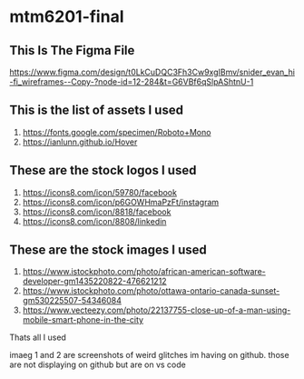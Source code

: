 # mtm6201-final

## This Is The Figma File
https://www.figma.com/design/t0LkCuDQC3Fh3Cw9xgIBmv/snider_evan_hi-fi_wireframes--Copy-?node-id=12-284&t=G6VBf6qSlpAShtnU-1

## This is the list of assets I used
1. https://fonts.google.com/specimen/Roboto+Mono
2. https://ianlunn.github.io/Hover

## These are the stock logos I used
1. https://icons8.com/icon/59780/facebook
2. https://icons8.com/icon/p6GOWHmaPzFt/instagram
3. https://icons8.com/icon/8818/facebook
4. https://icons8.com/icon/8808/linkedin

## These are the stock images I used
1. https://www.istockphoto.com/photo/african-american-software-developer-gm1435220822-476621212
2. https://www.istockphoto.com/photo/ottawa-ontario-canada-sunset-gm530225507-54346084
3. https://www.vecteezy.com/photo/22137755-close-up-of-a-man-using-mobile-smart-phone-in-the-city

Thats all I used

imaeg 1 and 2 are screenshots of weird glitches im having on github. those are not displaying on github but are on vs code

